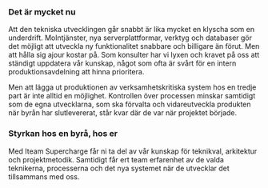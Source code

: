 ### Det är mycket nu
Att den tekniska utvecklingen går snabbt är lika mycket en klyscha som en underdrift. Molntjänster, nya serverplattformar, verktyg och databaser gör det möjligt att utveckla ny funktionalitet snabbare och billigare än förut. Men att hålla sig ajour kostar på. Som konsulter har vi lyxen och kravet på oss att ständigt uppdatera vår kunskap, något som ofta är svårt för en intern produktionsavdelning att hinna prioritera.

Men att lägga ut produktionen av verksamhetskritiska system hos en tredje part är inte alltid en möjlighet. Kontrollen över processen minskar samtidigt som de egna utvecklarna, som ska förvalta och vidareutveckla produkten när byrån har slutlevererat, står kvar där de var när projektet började.

### Styrkan hos en byrå, hos er
Med Iteam Supercharge får ni ta del av vår kunskap för teknikval, arkitektur och projektmetodik. Samtidigt får ert team erfarenhet av de valda teknikerna, processerna och det nya systemet när de utvecklar det tillsammans med oss.